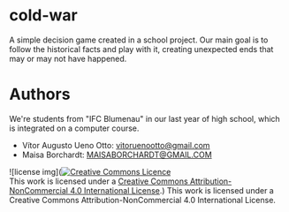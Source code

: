 # cold-war
A simple decision game created in a school project. Our main goal is to follow the historical facts and play with it, creating unexpected ends that may or may not have happened.

# Authors
We're students from "IFC Blumenau" in our last year of high school, which is integrated on a computer course. 

* Vítor Augusto Ueno Otto: [vitoruenootto@gmail.com](vitoruenootto@gmail.com)
* Maisa Borchardt: [MAISABORCHARDT@GMAIL.COM](MAISABORCHARDT@GMAIL.COM)

![license img](<a rel="license" href="http://creativecommons.org/licenses/by-nc/4.0/"><img alt="Creative Commons Licence" style="border-width:0" src="https://i.creativecommons.org/l/by-nc/4.0/88x31.png" /></a><br />This work is licensed under a <a rel="license" href="http://creativecommons.org/licenses/by-nc/4.0/">Creative Commons Attribution-NonCommercial 4.0 International License</a>.)
This work is licensed under a Creative Commons Attribution-NonCommercial 4.0 International License.
